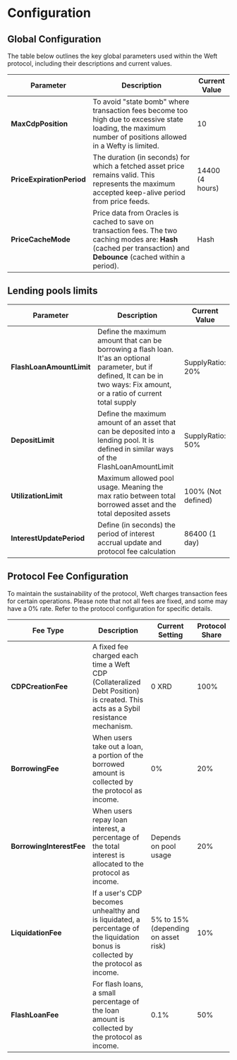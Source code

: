 # Configuration

## Global Configuration 

The table below outlines the key global parameters used within the Weft protocol, including their descriptions and current values.

| **Parameter**| **Description** | **Current Value** |
|--------------|-----------------|-------------------|
| **MaxCdpPosition**| To avoid "state bomb" where transaction fees become too high due to excessive state loading, the maximum number of positions allowed in a Wefty is limited.    | 10 |
| **PriceExpirationPeriod**| The duration (in seconds) for which a fetched asset price remains valid. This represents the maximum accepted keep-alive period from price feeds.|  14400<br/> (4 hours) |
| **PriceCacheMode**| Price data from Oracles is cached to save on transaction fees. The two caching modes are: **Hash** (cached per transaction) and **Debounce** (cached within a period). | Hash           |

## Lending pools limits

| **Parameter**| **Description** | **Current Value** |
|--------------|-----------------|-------------------|
|**FlashLoanAmountLimit**| Define the maximum amount that can be borrowing a flash loan. It'as an optional parameter, but if defined, It can be in two ways: Fix amount, or a ratio of current total supply |SupplyRatio: 20%|
|**DepositLimit**|Define the maximum amount of an asset that can be deposited into a lending pool. It is defined in similar ways of the FlashLoanAmountLimit|SupplyRatio: 50%|
|**UtilizationLimit**|Maximum allowed pool usage. Meaning the max ratio between total borrowed asset and the total deposited assets| 100% (Not defined)|
|**InterestUpdatePeriod**|Define (in seconds) the period of interest accrual update and protocol fee calculation| 86400 (1 day)|


## Protocol Fee Configuration 

To maintain the sustainability of the protocol, Weft charges transaction fees for certain operations. Please note that not all fees are fixed, and some may have a 0% rate. Refer to the protocol configuration for specific details.

| **Fee Type**                  | **Description**                                                                                                                                              | **Current Setting**                        | **Protocol Share** |
|-------------------------------|--------------------------------------------------------------------------------------------------------------------------------------------------------------|-------------------------------------------|---------------------|
| **CDPCreationFee**          | A fixed fee charged each time a Weft CDP (Collateralized Debt Position) is created. This acts as a Sybil resistance mechanism.                               | 0 XRD                                     | 100%                  |
| **BorrowingFee**             | When users take out a loan, a portion of the borrowed amount is collected by the protocol as income.                                                         | 0%                                        | 20%                  |
| **BorrowingInterestFee**     | When users repay loan interest, a percentage of the total interest is allocated to the protocol as income.                                                   | Depends on pool usage                                      | 20%                  |
| **LiquidationFee**           | If a user's CDP becomes unhealthy and is liquidated, a percentage of the liquidation bonus is collected by the protocol as income.                           | 5% to 15% (depending on asset risk)      | 10%                  |
| **FlashLoanFee**            | For flash loans, a small percentage of the loan amount is collected by the protocol as income.                                                                | 0.1%                                      | 50%                  |

